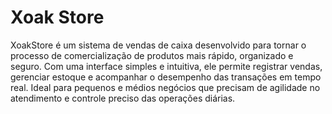 # Xoak Store

XoakStore é um sistema de vendas de caixa desenvolvido para tornar o processo de comercialização de produtos mais rápido, organizado e seguro. Com uma interface simples e intuitiva, ele permite registrar vendas, gerenciar estoque e acompanhar o desempenho das transações em tempo real. Ideal para pequenos e médios negócios que precisam de agilidade no atendimento e controle preciso das operações diárias.
